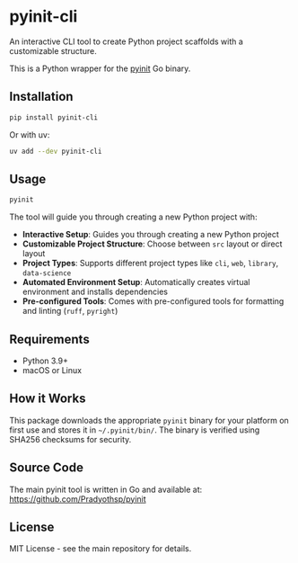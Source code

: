 # pyinit-cli

An interactive CLI tool to create Python project scaffolds with a customizable structure.

This is a Python wrapper for the [pyinit](https://github.com/Pradyothsp/pyinit) Go binary.

## Installation

```bash
pip install pyinit-cli
```

Or with uv:
```bash
uv add --dev pyinit-cli
```

## Usage

```bash
pyinit
```

The tool will guide you through creating a new Python project with:

- **Interactive Setup**: Guides you through creating a new Python project
- **Customizable Project Structure**: Choose between `src` layout or direct layout
- **Project Types**: Supports different project types like `cli`, `web`, `library`, `data-science`
- **Automated Environment Setup**: Automatically creates virtual environment and installs dependencies
- **Pre-configured Tools**: Comes with pre-configured tools for formatting and linting (`ruff`, `pyright`)

## Requirements

- Python 3.9+
- macOS or Linux

## How it Works

This package downloads the appropriate `pyinit` binary for your platform on first use and stores it in `~/.pyinit/bin/`. The binary is verified using SHA256 checksums for security.

## Source Code

The main pyinit tool is written in Go and available at: https://github.com/Pradyothsp/pyinit

## License

MIT License - see the main repository for details.